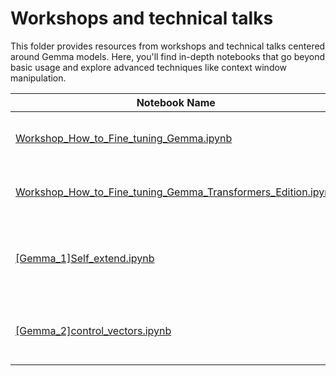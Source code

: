 # Workshops and technical talks

This folder provides resources from workshops and technical talks centered around Gemma models. Here, you'll find in-depth notebooks that go beyond basic usage and explore advanced techniques like context window manipulation.

| Notebook Name | Description |
| --------------------------------------------------------------------------------------------------------------------------- | -------------------------------------------------------------------------------------------------------------------------------------------------- |
| [Workshop_How_to_Fine_tuning_Gemma.ipynb](Workshop_How_to_Fine_tuning_Gemma.ipynb) | Recommended finetuning notebook for getting started                                                                                                |
| [Workshop_How_to_Fine_tuning_Gemma_Transformers_Edition.ipynb](Workshop_How_to_Fine_tuning_Gemma_Transformers_Edition.ipynb) | Transformers version of the finetuning notebook                                                                                               |
| [[Gemma_1]Self_extend.ipynb]([Gemma_1]Self_extend.ipynb)                                                                    | Self-extend context window for Gemma in the I/O 2024 [Keras talk](https://www.youtube.com/watch?v=TV7qCk1dBWA)                                     |
| [[Gemma_2]control_vectors.ipynb]([Gemma_2]control_vectors.ipynb)                                                            | Implement [control vectors](https://arxiv.org/abs/2310.01405) with Gemma in the I/O 2024 [Keras talk](https://www.youtube.com/watch?v=TV7qCk1dBWA) |